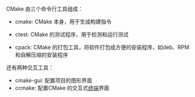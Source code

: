 CMake 由三个命令行工具组成：

- cmake: CMake 本身，用于生成构建指令

- ctest: CMake 的测试程序，用于检测和运行测试
- cpack: CMake 的打包工具，将软件打包成方便的安装程序，如deb、RPM 和自解压缩的安装程序



还有两种交互工具：

- cmake-gui: 配置项目的图形界面
- ccmake: 配置CMake 的交互式<u>终端</u>界面

